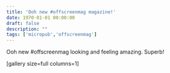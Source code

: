 ```yaml
---
title: 'Ooh new #offscreenmag magazine!'
date: 1970-01-01 00:00:00
draft: false
description: ""
tags: ['micropub','offscreenmag']
---
```


Ooh new #offscreenmag looking and feeling amazing. Superb!

\[gallery size=full columns=1\]
